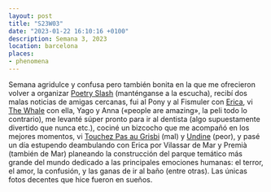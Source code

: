 ```yaml
---
layout: post
title: "S23W03"
date: "2023-01-22 16:10:16 +0100"
description: Semana 3, 2023
location: barcelona
places:
- phenomena
---
```

Semana agridulce y confusa pero también bonita en la que me ofrecieron volver a
organizar [Poetry Slash](https://photos.javierarce.com/post/173296117722/poetry-slash-la-casa-encendida) (manténganse
a la escucha), recibí dos malas noticias de amigas cercanas, fui al Pony y al
Fismuler con [Erica](https://www.ericafustero.com), vi [The
Whale](https://letterboxd.com/javier/film/the-whale-2022) con ella, Yago y Anna
(«people are amazing», la peli todo lo contrario), me levanté súper pronto para
ir al dentista (algo supuestamente divertido que nunca etc.), cociné un
bizcocho que me acompañó en los mejores momentos, vi [Touchez
Pas au Grisbi](https://letterboxd.com/javier/film/touchez-pas-au-grisbi) (mal)
y [Undine](https://letterboxd.com/javier/film/undine-2020) (peor), y pasé un día
estupendo deambulando con Erica por Vilassar de Mar y Premià (también de Mar)
planeando la construcción del parque temático más grande del mundo dedicado a
las principales emociones humanas: el terror, el amor, la confusión, y las
ganas de ir al baño (entre otras). Las únicas fotos decentes que hice fueron en
sueños.
